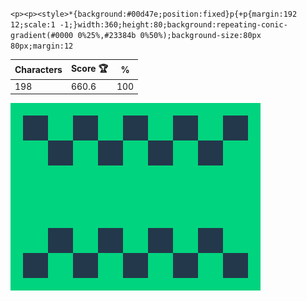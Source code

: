 `<p><p><style>*{background:#00d47e;position:fixed}p{+p{margin:192 12;scale:1 -1;}width:360;height:80;background:repeating-conic-gradient(#0000 0%25%,#23384b 0%50%);background-size:80px 80px;margin:12`

| Characters | Score 🏆 | %   |
| ---------- | -------- | --- |
| 198        | 660.6    | 100 |

![](/2025/Sep2025/18/20250918.png)
